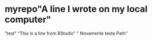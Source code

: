 # myrepo"A line I wrote on my local computer" 
"test" 
“This is a line from RStudio”
" Novamente teste Path"